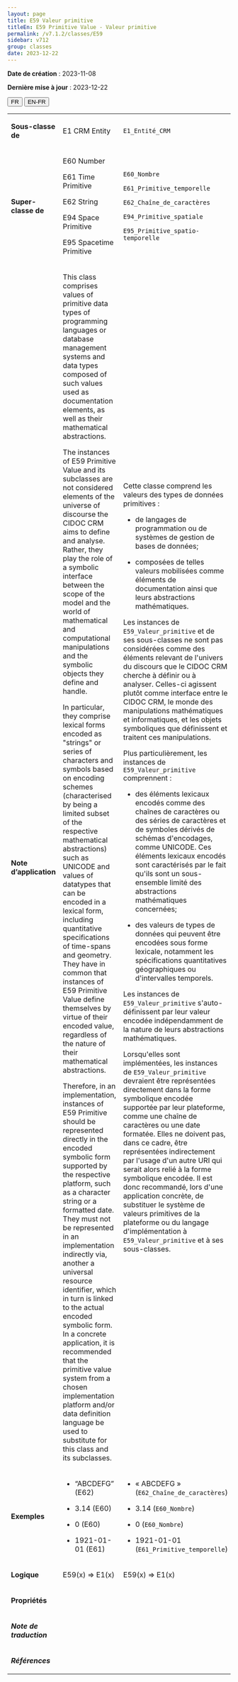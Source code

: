 ```yaml
---
layout: page
title: E59 Valeur primitive
titleEn: E59 Primitive Value - Valeur primitive
permalink: /v7.1.2/classes/E59
sidebar: v712
group: classes
date: 2023-12-22
---
```


**Date de création** : 2023-11-08

**Dernière mise à jour** : 2023-12-22

<div class="lang-buttons">
 <button id="fr" class="activate">FR</button>
 <button id="en-fr">EN-FR</button>
</div>

<table>
<tbody>
<tr>
<td><p><strong>Sous-classe de</strong></p></td>
<td class="en">
<p>E1 CRM Entity</p>
</td>
<td>
<p><code class="language-plaintext highlighter-rouge">E1_Entité_CRM</code></p>
</td>
</tr>
<tr>
<td><p><strong>Super-classe de</strong></p></td>
<td class="en">
<p>E60 Number</p>
<p>E61 Time Primitive</p>
<p>E62 String</p>
<p>E94 Space Primitive</p>
<p>E95 Spacetime Primitive</p>
</td>
<td>
<p><code class="language-plaintext highlighter-rouge">E60_Nombre</code></p>
<p><code class="language-plaintext highlighter-rouge">E61_Primitive_temporelle</code></p>
<p><code class="language-plaintext highlighter-rouge">E62_Chaîne_de_caractères</code></p>
<p><code class="language-plaintext highlighter-rouge">E94_Primitive_spatiale</code></p>
<p><code class="language-plaintext highlighter-rouge">E95_Primitive_spatio-temporelle</code></p>
</td>
</tr>
<tr>
<td><p><strong>Note d’application</strong></p></td>
<td class="en">
<p>This class comprises values of primitive data types of programming languages or database management systems and data types composed of such values used as documentation elements, as well as their mathematical abstractions.</p>
<p>The instances of E59 Primitive Value and its subclasses are not considered elements of the universe of discourse the CIDOC CRM aims to define and analyse. Rather, they play the role of a symbolic interface between the scope of the model and the world of mathematical and computational manipulations and the symbolic objects they define and handle.</p>
<p>In particular, they comprise lexical forms encoded as "strings" or series of characters and symbols based on encoding schemes (characterised by being a limited subset of the respective mathematical abstractions) such as UNICODE and values of datatypes that can be encoded in a lexical form, including quantitative specifications of time-spans and geometry. They have in common that instances of E59 Primitive Value define themselves by virtue of their encoded value, regardless of the nature of their mathematical abstractions.</p>
<p>Therefore, in an implementation, instances of E59 Primitive should be represented directly in the encoded symbolic form supported by the respective platform, such as a character string or a formatted date. They must not be represented in an implementation indirectly via, another a universal resource identifier, which in turn is linked to the actual encoded symbolic form. In a concrete application, it is recommended that the primitive value system from a chosen implementation platform and/or data definition language be used to substitute for this class and its subclasses.</p>
</td>
<td>
<p>Cette classe comprend les valeurs des types de données primitives :</p>
<ul>
<li><p>de langages de programmation ou de systèmes de gestion de bases de données; </p>
</li>
<li><p>composées de telles valeurs mobilisées comme éléments de documentation ainsi que leurs abstractions mathématiques. </p>
</li>
</ul>
<p>Les instances de <code class="language-plaintext highlighter-rouge">E59_Valeur_primitive</code> et de ses sous-classes ne sont pas considérées comme des éléments relevant de l'univers du discours que le CIDOC CRM cherche à définir ou à analyser. Celles-ci agissent plutôt comme interface entre le CIDOC CRM, le monde des manipulations mathématiques et informatiques, et les objets symboliques que définissent et traitent ces manipulations. </p>
<p>Plus particulièrement, les instances de <code class="language-plaintext highlighter-rouge">E59_Valeur_primitive</code> comprennent :</p>
<ul>
<li><p>des éléments lexicaux encodés comme des chaînes de caractères ou des séries de caractères et de symboles dérivés de schémas d'encodages, comme UNICODE. Ces éléments lexicaux encodés sont caractérisés par le fait qu'ils sont un sous-ensemble limité des abstractions mathématiques concernées;</p>
</li>
<li><p>des valeurs de types de données qui peuvent être encodées sous forme lexicale, notamment les spécifications quantitatives géographiques ou d'intervalles temporels.</p>
</li>
</ul>
<p>Les instances de <code class="language-plaintext highlighter-rouge">E59_Valeur_primitive</code> s'auto-définissent par leur valeur encodée indépendamment de la nature de leurs abstractions mathématiques. </p>
<p>Lorsqu'elles sont implémentées, les instances de <code class="language-plaintext highlighter-rouge">E59_Valeur_primitive</code> devraient être représentées directement dans la forme symbolique encodée supportée par leur plateforme, comme une chaîne de caractères ou une date formatée. Elles ne doivent pas, dans ce cadre, être représentées indirectement par l'usage d'un autre URI qui serait alors relié à la forme symbolique encodée. Il est donc recommandé, lors d'une application concrète, de substituer le système de valeurs primitives de la plateforme ou du langage d'implémentation à <code class="language-plaintext highlighter-rouge">E59_Valeur_primitive</code> et à ses sous-classes. </p>
</td>
</tr>
<tr>
<td><p><strong>Exemples</strong></p></td>
<td class="en">
<ul>
<li><p>“ABCDEFG” (E62)</p>
</li>
<li><p>3.14 (E60)</p>
</li>
<li><p>0 (E60)</p>
</li>
<li><p>1921-01-01 (E61)</p>
</li>
</ul>
</td>
<td>
<ul>
<li><p>« ABCDEFG » (<code class="language-plaintext highlighter-rouge">E62_Chaîne_de_caractères</code>)</p>
</li>
<li><p>3.14 (<code class="language-plaintext highlighter-rouge">E60_Nombre</code>)</p>
</li>
<li><p>0 (<code class="language-plaintext highlighter-rouge">E60_Nombre</code>)</p>
</li>
<li><p>1921-01-01 (<code class="language-plaintext highlighter-rouge">E61_Primitive_temporelle</code>)</p>
</li>
</ul>
</td>
</tr>
<tr>
<td><p><strong>Logique</strong></p></td>
<td class="en">
<p>E59(x) ⇒ E1(x)</p>
</td>
<td>
<p>E59(x) ⇒ E1(x)</p>
</td>
</tr>
<tr>
<td><p><strong>Propriétés</strong></p></td>
<td class="en">
</td>
<td>
</td>
</tr>
<tr>
<td><p><strong><em>Note de traduction</em></strong></p></td>
<td colspan="2">
</td>
</tr>
<tr>
<td><p><strong><em>Références</em></strong></p></td>
<td colspan="2">
<p><em></em></p>
</td>
</tr>
</tbody>
</table>
